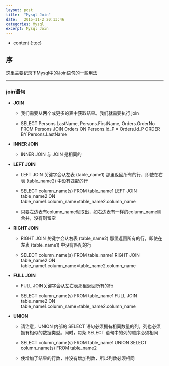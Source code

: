 ```yaml
---
layout: post
title:  "Mysql Join"
date:   2015-11-2 20:13:46
categories: Mysql
excerpt: Mysql Join
---
```


* content
{:toc}


## 序

这里主要记录下Mysql中的Join语句的一些用法

---

### join语句

 * **JOIN**

   * 我们需要从两个或更多的表中获取结果。我们就需要执行 join

   * SELECT Persons.LastName, Persons.FirstName, Orders.OrderNo
    FROM Persons
    JOIN Orders
    ON Persons.Id_P = Orders.Id_P
    ORDER BY Persons.LastName

 * **INNER JOIN**

   * INNER JOIN 与 JOIN 是相同的

 * **LEFT JOIN**

   * LEFT JOIN 关键字会从左表 (table_name1) 那里返回所有的行，即使在右表 (table_name2) 中没有匹配的行

   * SELECT column_name(s)
    FROM table_name1
    LEFT JOIN table_name2
    ON table_name1.column_name=table_name2.column_name

   * 只要左边表有column_name就取出，如右边表有一样的column_name则合并，没有则留空


 * **RIGHT JOIN**

   * RIGHT JOIN 关键字会从右表 (table_name2) 那里返回所有的行，即使在左表 (table_name1) 中没有匹配的行

   * SELECT column_name(s)
    FROM table_name1
    RIGHT JOIN table_name2
    ON table_name1.column_name=table_name2.column_name


 * **FULL JOIN**

   * FULL JOIN关键字会从左右表那里返回所有的行

   *  SELECT column_name(s)
    FROM table_name1
    FULL JOIN table_name2
    ON table_name1.column_name=table_name2.column_name


 * **UNION**

   * 请注意，UNION 内部的 SELECT 语句必须拥有相同数量的列。列也必须拥有相似的数据类型。同时，每条 SELECT 语句中的列的顺序必须相同

   *  SELECT column_name(s) FROM table_name1
    UNION
    SELECT column_name(s) FROM table_name2

   * 使增加了结果的行数，并没有增加列数，所以列数必须相同


